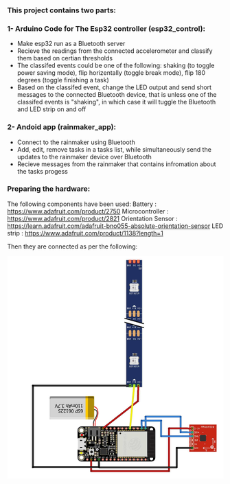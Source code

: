 ### This project contains two parts:
### 1- Arduino Code for The Esp32 controller (esp32_control):
 - Make esp32 run as a Bluetooth server 
 - Recieve the readings from the connected accelerometer and classify them based on certian thresholds 
 - The classifed events could be one of the following: shaking (to toggle power saving mode), flip horizentally (toggle break mode), flip 180 degrees (toggle finishing a task)
 - Based on the classifed event, change the LED output and send short messages to the connected Bluetooth device, that is unless one of the classifed events is "shaking", in which case it will tuggle the Bluetooth and LED strip on and off

### 2- Andoid app (rainmaker_app):
 - Connect to the rainmaker using Bluetooth
 - Add, edit, remove tasks in a tasks list, while simultaneously send the updates to the rainmaker device over Bluetooth
 - Recieve messages from the rainmaker that contains infromation about the tasks progess

### Preparing the hardware:
The following components have been used: 
Battery : https://www.adafruit.com/product/2750
Microcontroller : https://www.adafruit.com/product/2821
Orientation Sensor : https://learn.adafruit.com/adafruit-bno055-absolute-orientation-sensor
LED strip : https://www.adafruit.com/product/1138?length=1

Then they are connected as per the following:

<img src="rainmaker/rainmaker_bb.jpg" alt="drawing" width="600"/>
